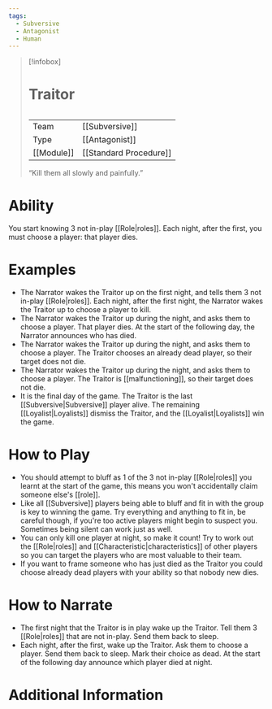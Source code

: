 ```yaml
---
tags:
  - Subversive
  - Antagonist
  - Human
---
```

> [!infobox]
> # Traitor
> ######
> |  |  |
> | ---- | ---- |
> | Team | [[Subversive]] |
> | Type | [[Antagonist]] |
> | [[Module]] | [[Standard Procedure]] |
>  “Kill them all slowly and painfully.”
# Ability
You start knowing 3 not in-play [[Role|roles]]. Each night, after the first, you must choose a player: that player dies.

# Examples
- The Narrator wakes the Traitor up on the first night, and tells them 3 not in-play [[Role|roles]]. Each night, after the first night, the Narrator wakes the Traitor up to choose a player to kill.
- The Narrator wakes the Traitor up during the night, and asks them to choose a player. That player dies. At the start of the following day, the Narrator announces who has died.
- The Narrator wakes the Traitor up during the night, and asks them to choose a player. The Traitor chooses an already dead player, so their target does not die.
- The Narrator wakes the Traitor up during the night, and asks them to choose a player. The Traitor is [[malfunctioning]], so their target does not die.
- It is the final day of the game. The Traitor is the last [[Subversive|Subversive]] player alive. The remaining [[Loyalist|Loyalists]] dismiss the Traitor, and the [[Loyalist|Loyalists]] win the game.

# How to Play
- You should attempt to bluff as 1 of the 3 not in-play [[Role|roles]] you learnt at the start of the game, this means you won't accidentally claim someone else's [[role]].
-  Like all [[Subversive]] players being able to bluff and fit in with the group is key to winning the game. Try everything and anything to fit in, be careful though, if you're too active players might begin to suspect you. Sometimes being silent can work just as well.
- You can only kill one player at night, so make it count! Try to work out the [[Role|roles]] and [[Characteristic|characteristics]] of other players so you can target the players who are most valuable to their team.
- If you want to frame someone who has just died as the Traitor you could choose already dead players with your ability so that nobody new dies.

# How to Narrate
- The first night that the Traitor is in play wake up the Traitor. Tell them 3 [[Role|roles]] that are not in-play. Send them back to sleep.
- Each night, after the first, wake up the Traitor. Ask them to choose a player. Send them back to sleep. Mark their choice as dead. At the start of the following day announce which player died at night.

# Additional Information